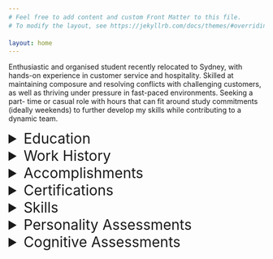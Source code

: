 ```yaml
---
# Feel free to add content and custom Front Matter to this file.
# To modify the layout, see https://jekyllrb.com/docs/themes/#overriding-theme-defaults

layout: home
---
```


Enthusiastic and organised student recently relocated to Sydney, with hands-on experience in
customer service and hospitality. Skilled at maintaining composure and resolving conflicts with
challenging customers, as well as thriving under pressure in fast-paced environments. Seeking a part-
time or casual role with hours that can fit around study commitments (ideally weekends) to further
develop my skills while contributing to a dynamic team.

<details>
    <summary style="font-size: 2em;">Education</summary>
        Bachelor of Arts | University of Notre Dame | Beginning Feb 2025
        Undergraduate Certificate in Science (Transferring) | University of Tasmania | Jul 2024–Dec 2024
            · Student representative
            · 7.0 GPA
        Various Single Subjects | Open Universities Australia | Aug 2020–Dec 2023
            · 100% mark in Foundations of Mathematics (Murdoch University, 2020)
        Years 7-11 | Nepean Creative and Performing Arts High School | 2019–Aug 2020
            · Head of Year (yr. 7, 2019)
            · ICAS Science High Distinction (2019)
            · APSMO Mathematical Olympiad Highest Individual Score (2019)
</details>

<details>
    <summary style="font-size: 2em;">Work History</summary>
        work in progress
</details>

<details>
    <summary style="font-size: 2em;">Accomplishments</summary>
        work in progress
</details>

<details>
    <summary style="font-size: 2em;">Certifications</summary>
        work in progress
</details>

<details>
    <summary style="font-size: 2em;">Skills</summary>
        work in progress
</details>

<details>
    <summary style="font-size: 2em;">Personality Assessments</summary>
        <details style="margin-left: 64px;">
            <summary style="font-size: 1.5em;">Myers–Briggs Type Indicator: ENTJ-A</summary>
            <img src="assets/ENTJ Personality (Commander) 16Personalities.png" alt="81% Extraverted, 81% Intuitive, 67% Thinking, 69% Judging, 89% Assertive">
        </details>

        <details style="margin-left: 64px;">
            <summary style="font-size: 1.5em;">Big Five</summary>

        </details>

        <details style="margin-left: 64px;">
            <summary style="font-size: 1.5em;">DISC Assessment</summary>
                <img src="assets/downloadfile.png" alt="change">
        </details>
</details>

<details>
    <summary style="font-size: 2em;">Cognitive Assessments</summary>
        <details style="margin-left: 64px;">
            <summary style="font-size: 1.5em;">Work in progress</summary>
        </details>
</details>